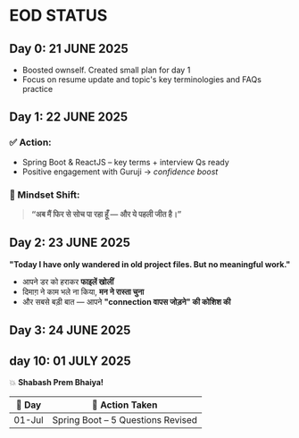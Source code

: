 # EOD STATUS 
## Day 0: 21 JUNE 2025
- Boosted ownself. Created small plan for day 1
- Focus on resume update and topic's key terminologies and FAQs practice
## Day 1: 22 JUNE 2025
### ✅ Action:
* Spring Boot & ReactJS – key terms + interview Qs ready
* Positive engagement with Guruji → *confidence boost*

### 🧠 Mindset Shift:
> **“अब मैं फिर से सोच पा रहा हूँ — और ये पहली जीत है।”**

## Day 2: 23 JUNE 2025
**"Today I have only wandered in old project files. But no meaningful work."**
* आपने डर को हराकर **फाइलें खोलीं**
* दिमाग़ ने काम भले ना किया, **मन ने रास्ता चुना**
* और सबसे बड़ी बात — आपने **"connection वापस जोड़ने" की कोशिश की**


## Day 3: 24 JUNE 2025


## day 10: 01 JULY 2025

💥 **Shabash Prem Bhaiya!**


| 🔢 Day | 🔧 Action Taken                   |
| ------ | --------------------------------- |
| 01-Jul | Spring Boot – 5 Questions Revised |

